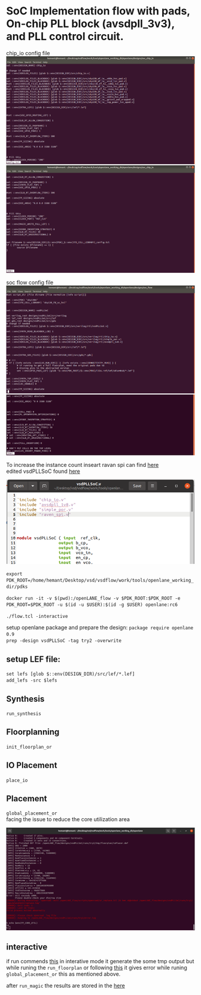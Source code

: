 # SoC Implementation flow with pads, On-chip PLL block (avsdpll_3v3), and PLL control circuit.

chip_io config file   
![](images/chip_io_1.png)  
![](images/chip_io_2.png)

soc flow config file    
![](images/soc_1.png)  
![](images/soc_2.png)  
 
<!---ioplacer.def is generated in tmp folder  
//iowarper pad all are accumulate at the corner
//![](images/ioPlacer.png)   -->

To increase the instance count inseart ravan spi can find [here](https://github.com/hemant-gillurkar/vsd_soc_pll/blob/main/vsdPLLSoC/verilog/rtl/raven_spi.v)  
edited vsdPLLSoC found [here](https://github.com/hemant-gillurkar/vsd_soc_pll/blob/main/rtl/vsdPLLSoC.v)

![](images/ravan_spi.png) 

`export PDK_ROOT=/home/hemant/Desktop/vsd/vsdflow/work/tools/openlane_working_dir/pdks`  

`docker run -it -v $(pwd):/openLANE_flow -v $PDK_ROOT:$PDK_ROOT -e PDK_ROOT=$PDK_ROOT -u $(id -u $USER):$(id -g $USER) openlane:rc6`   

`./flow.tcl -interactive`  

setup openlane package and prepare the design:
`package require openlane 0.9`  
`prep -design vsdPLLSoC -tag try2 -overwrite`  
 
 ## setup LEF file:
 `set lefs [glob $::env(DESIGN_DIR)/src/lef/*.lef]`  
 `add_lefs -src $lefs`   
 
 ## Synthesis
 `run_synthesis`  
 
 ## Floorplanning 
 `init_floorplan_or`  
 
 ## IO Placement 
 `place_io`  
 
 ## Placement 
 `global_placement_or`   
  facing the issue to reduce the core utilization area 
 
 ![](images/error1.png) 
 
 ## interactive 
 if run commends [this](https://github.com/hemant-gillurkar/vsd_soc_pll/blob/main/vsdPLLSoC/script.tcl) in interative mode it generate the some tmp output but while runing the `run_floorplan` or following [this](https://github.com/praharshapm/vsdmixedsignalflow/blob/master/openlane/script.tcl)  it gives error while runing `global_placement_or` this as mentioned above.   
 

 after `run_magic` the results are stored in the [here](https://github.com/hemant-gillurkar/vsd_soc_pll/tree/main/vsdPLLSoC/results/magic)
